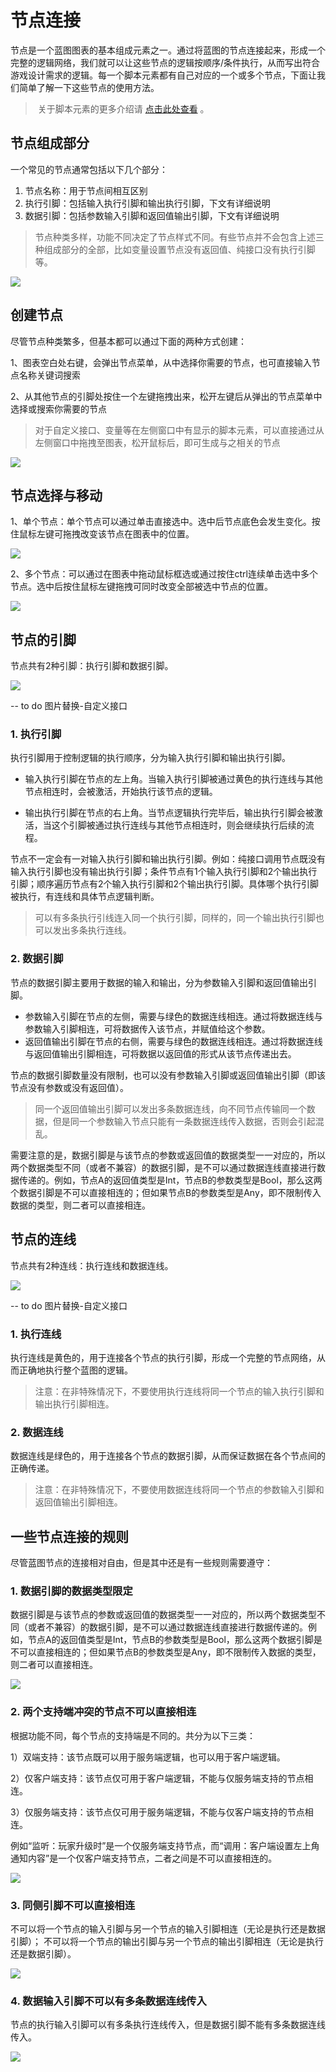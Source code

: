 # 节点连接



节点是一个蓝图图表的基本组成元素之一。通过将蓝图的节点连接起来，形成一个完整的逻辑网络，我们就可以让这些节点的逻辑按顺序/条件执行，从而写出符合游戏设计需求的逻辑。每一个脚本元素都有自己对应的一个或多个节点，下面让我们简单了解一下这些节点的使用方法。

> ​	关于脚本元素的更多介绍请 [点击此处查看](./40-脚本元素.md) 。



## 节点组成部分



一个常见的节点通常包括以下几个部分：

1. 节点名称：用于节点间相互区别
2. 执行引脚：包括输入执行引脚和输出执行引脚，下文有详细说明
3. 数据引脚：包括参数输入引脚和返回值输出引脚，下文有详细说明

> 节点种类多样，功能不同决定了节点样式不同。有些节点并不会包含上述三种组成部分的全部，比如变量设置节点没有返回值、纯接口没有执行引脚等。

![](./images/5-1.png)



## 创建节点



尽管节点种类繁多，但基本都可以通过下面的两种方式创建：

1、图表空白处右键，会弹出节点菜单，从中选择你需要的节点，也可直接输入节点名称关键词搜索

2、从其他节点的引脚处按住一个左键拖拽出来，松开左键后从弹出的节点菜单中选择或搜索你需要的节点

> ​	对于自定义接口、变量等在左侧窗口中有显示的脚本元素，可以直接通过从左侧窗口中拖拽至图表，松开鼠标后，即可生成与之相关的节点

![](./images/5-2.gif)



## 节点选择与移动



1、单个节点：单个节点可以通过单击直接选中。选中后节点底色会发生变化。按住鼠标左键可拖拽改变该节点在图表中的位置。

![](./images/5-3.gif)



2、多个节点：可以通过在图表中拖动鼠标框选或通过按住ctrl连续单击选中多个节点。选中后按住鼠标左键拖拽可同时改变全部被选中节点的位置。

![](./images/5-4.gif)



## 节点的引脚



节点共有2种引脚：执行引脚和数据引脚。

![](./images/5-5.png)

-- to do 图片替换-自定义接口



### 1. 执行引脚

执行引脚用于控制逻辑的执行顺序，分为输入执行引脚和输出执行引脚。

- 输入执行引脚在节点的左上角。当输入执行引脚被通过黄色的执行连线与其他节点相连时，会被激活，开始执行该节点的逻辑。

- 输出执行引脚在节点的右上角。当节点逻辑执行完毕后，输出执行引脚会被激活，当这个引脚被通过执行连线与其他节点相连时，则会继续执行后续的流程。

节点不一定会有一对输入执行引脚和输出执行引脚。例如：纯接口调用节点既没有输入执行引脚也没有输出执行引脚；条件节点有1个输入执行引脚和2个输出执行引脚；顺序遍历节点有2个输入执行引脚和2个输出执行引脚。具体哪个执行引脚被执行，有连线和具体节点逻辑判断。

> 可以有多条执行引线连入同一个执行引脚，同样的，同一个输出执行引脚也可以发出多条执行连线。
>
> 

### 2. 数据引脚

节点的数据引脚主要用于数据的输入和输出，分为参数输入引脚和返回值输出引脚。

- 参数输入引脚在节点的左侧，需要与绿色的数据连线相连。通过将数据连线与参数输入引脚相连，可将数据传入该节点，并赋值给这个参数。
- 返回值输出引脚在节点的右侧，需要与绿色的数据连线相连。通过将数据连线与返回值输出引脚相连，可将数据以返回值的形式从该节点传递出去。

节点的数据引脚数量没有限制，也可以没有参数输入引脚或返回值输出引脚（即该节点没有参数或没有返回值）。

> 同一个返回值输出引脚可以发出多条数据连线，向不同节点传输同一个数据，但是同一个参数输入节点只能有一条数据连线传入数据，否则会引起混乱。

需要注意的是，数据引脚是与该节点的参数或返回值的数据类型一一对应的，所以两个数据类型不同（或者不兼容）的数据引脚，是不可以通过数据连线直接进行数据传递的。例如，节点A的返回值类型是Int，节点B的参数类型是Bool，那么这两个数据引脚是不可以直接相连的；但如果节点B的参数类型是Any，即不限制传入数据的类型，则二者可以直接相连。



## 节点的连线



节点共有2种连线：执行连线和数据连线。

![](./images/5-6.png)

-- to do 图片替换-自定义接口



### 1. 执行连线

执行连线是黄色的，用于连接各个节点的执行引脚，形成一个完整的节点网络，从而正确地执行整个蓝图的逻辑。

> 注意：在非特殊情况下，不要使用执行连线将同一个节点的输入执行引脚和输出执行引脚相连。



### 2. 数据连线

数据连线是绿色的，用于连接各个节点的数据引脚，从而保证数据在各个节点间的正确传递。

> 注意：在非特殊情况下，不要使用数据连线将同一个节点的参数输入引脚和返回值输出引脚相连。



## 一些节点连接的规则



尽管蓝图节点的连接相对自由，但是其中还是有一些规则需要遵守：



### 1. 数据引脚的数据类型限定

数据引脚是与该节点的参数或返回值的数据类型一一对应的，所以两个数据类型不同（或者不兼容）的数据引脚，是不可以通过数据连线直接进行数据传递的。例如，节点A的返回值类型是Int，节点B的参数类型是Bool，那么这两个数据引脚是不可以直接相连的；但如果节点B的参数类型是Any，即不限制传入数据的类型，则二者可以直接相连。

![](./images/5-7.gif)



### 2. 两个支持端冲突的节点不可以直接相连

根据功能不同，每个节点的支持端是不同的。共分为以下三类：

1）双端支持：该节点既可以用于服务端逻辑，也可以用于客户端逻辑。

2）仅客户端支持：该节点仅可用于客户端逻辑，不能与仅服务端支持的节点相连。

3）仅服务端支持：该节点仅可用于服务端逻辑，不能与仅客户端支持的节点相连。

例如“监听：玩家升级时”是一个仅服务端支持节点，而“调用：客户端设置左上角通知内容”是一个仅客户端支持节点，二者之间是不可以直接相连的。

![](./images/5-8.gif)



### 3. 同侧引脚不可以直接相连

不可以将一个节点的输入引脚与另一个节点的输入引脚相连（无论是执行还是数据引脚）；
不可以将一个节点的输出引脚与另一个节点的输出引脚相连（无论是执行还是数据引脚）。

![](./images/5-1.gif)



### 4. 数据输入引脚不可以有多条数据连线传入

节点的执行输入引脚可以有多条执行连线传入，但是数据引脚不能有多条数据连线传入。

![](./images/5-9.gif)
